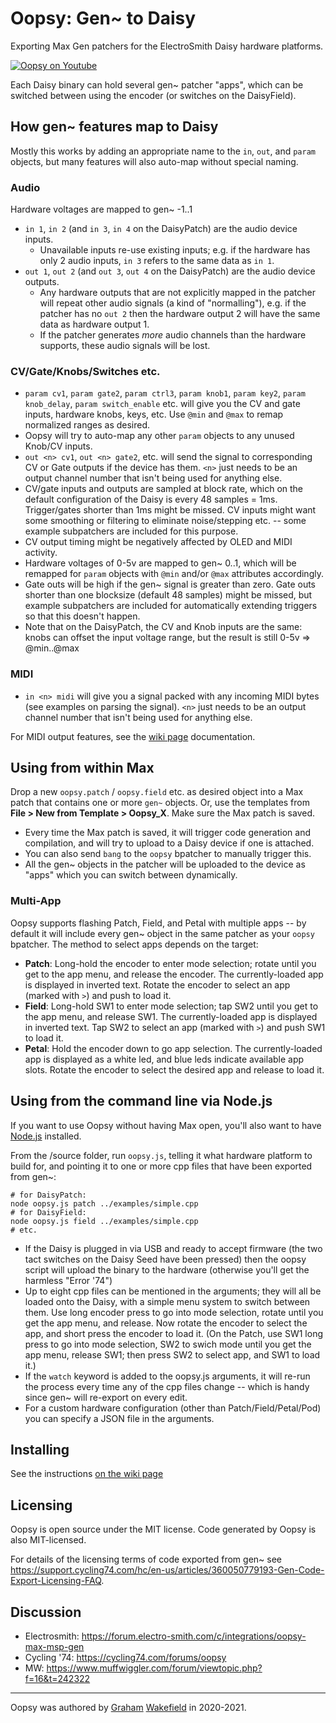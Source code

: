 # Oopsy: Gen~ to Daisy

Exporting Max Gen patchers for the ElectroSmith Daisy hardware platforms.

[![Oopsy on Youtube](https://img.youtube.com/vi/fbd1CASqUmI/0.jpg)](https://www.youtube.com/playlist?list=PLZbxc8QYjD1eJHJEjzDkNB_zshbnVN6CH)

Each Daisy binary can hold several gen~ patcher "apps", which can be switched between using the encoder (or switches on the DaisyField).

## How gen~ features map to Daisy

Mostly this works by adding an appropriate name to the `in`, `out`, and `param` objects, but many features will also auto-map without special naming.

### Audio

Hardware voltages are mapped to gen~ -1..1

- `in 1`, `in 2` (and `in 3`, `in 4` on the DaisyPatch) are the audio device inputs. 
  - Unavailable inputs re-use existing inputs; e.g. if the hardware has only 2 audio inputs, `in 3` refers to the same data as `in 1`. 
- `out 1`, `out 2` (and `out 3`, `out 4` on the DaisyPatch) are the audio device outputs. 
  - Any hardware outputs that are not explicitly mapped in the patcher will repeat other audio signals (a kind of "normalling"), e.g. if the patcher has no `out 2` then the hardware output 2 will have the same data as hardware output 1. 
  - If the patcher generates *more* audio channels than the hardware supports, these audio signals will be lost.
  
### CV/Gate/Knobs/Switches etc.

- `param cv1`, `param gate2`, `param ctrl3`, `param knob1`, `param key2`, `param knob_delay`, `param switch_enable` etc. will give you the CV and gate inputs, hardware knobs, keys, etc. Use `@min` and `@max` to remap normalized ranges as desired. 
- Oopsy will try to auto-map any other `param` objects to any unused Knob/CV inputs.
- `out <n> cv1`, `out <n> gate2`, etc. will send the signal to corresponding CV or Gate outputs if the device has them. `<n>` just needs to be an output channel number that isn't being used for anything else. 
- CV/gate inputs and outputs are sampled at block rate, which on the default configuration of the Daisy is every 48 samples = 1ms. Trigger/gates shorter than 1ms might be missed. CV inputs might want some smoothing or filtering to eliminate noise/stepping etc. -- some example subpatchers are included for this purpose.
- CV output timing might be negatively affected by OLED and MIDI activity.
- Hardware voltages of 0-5v are mapped to gen~ 0..1, which will be remapped for `param` objects with `@min` and/or `@max` attributes accordingly.  
- Gate outs will be high if the gen~ signal is greater than zero. Gate outs shorter than one blocksize (default 48 samples) might be missed, but example subpatchers are included for automatically extending triggers so that this doesn't happen.
- Note that on the DaisyPatch, the CV and Knob inputs are the same: knobs can offset the input voltage range, but the result is still 0-5v => @min..@max 

### MIDI

- `in <n> midi` will give you a signal packed with any incoming MIDI bytes (see examples on parsing the signal). `<n>` just needs to be an output channel number that isn't being used for anything else.

For MIDI output features, see the [wiki page](https://github.com/electro-smith/oopsy/wiki/MIDI-output) documentation.


## Using from within Max

Drop a new `oopsy.patch` / `oopsy.field` etc. as desired object into a Max patch that contains one or more `gen~` objects. Or, use the templates from **File > New from Template > Oopsy_X**. Make sure the Max patch is saved. 

- Every time the Max patch is saved, it will trigger code generation and compilation, and will try to upload to a Daisy device if one is attached.
- You can also send `bang` to the `oopsy` bpatcher to manually trigger this.
- All the gen~ objects in the patcher will be uploaded to the device as "apps" which you can switch between dynamically.
### Multi-App

Oopsy supports flashing Patch, Field, and Petal with multiple apps -- by default it will include every gen~ object in the same patcher as your `oopsy` bpatcher. The method to select apps depends on the target:

- **Patch**: Long-hold the encoder to enter mode selection; rotate until you get to the app menu, and release the encoder. The currently-loaded app is displayed in inverted text. Rotate the encoder to select an app (marked with `>`) and push to load it. 
- **Field**: Long-hold SW1 to enter mode selection; tap SW2 until you get to the app menu, and release SW1. The currently-loaded app is displayed in inverted text. Tap SW2 to select an app (marked with `>`) and push SW1 to load it. 
- **Petal**: Hold the encoder down to go app selection. The currently-loaded app is displayed as a white led, and blue leds indicate available app slots. Rotate the encoder to select the desired app and release to load it.

## Using from the command line via Node.js

If you want to use Oopsy without having Max open, you'll also want to have [Node.js](https://nodejs.org/en/) installed. 

From the /source folder, run `oopsy.js`, telling it what hardware platform to build for, and pointing it to one or more cpp files that have been exported from gen~:

```
# for DaisyPatch:
node oopsy.js patch ../examples/simple.cpp
# for DaisyField:
node oopsy.js field ../examples/simple.cpp
# etc.
```

- If the Daisy is plugged in via USB and ready to accept firmware (the two tact switches on the Daisy Seed have been pressed) then the oopsy script will upload the binary to the hardware (otherwise you'll get the harmless "Error '74") 
- Up to eight cpp files can be mentioned in the arguments; they will all be loaded onto the Daisy, with a simple menu system to switch between them. Use long encoder press to go into mode selection, rotate until you get the app menu, and release. Now rotate the encoder to select the app, and short press the encoder to load it. (On the Patch, use SW1 long press to go into mode selection, SW2 to swich mode until you get the app menu, release SW1; then press SW2 to select app, and SW1 to load it.)
- If the `watch` keyword is added to the oopsy.js arguments, it will re-run the process every time any of the cpp files change -- which is handy since gen~ will re-export on every edit.
- For a custom hardware configuration (other than Patch/Field/Petal/Pod) you can specify a JSON file in the arguments.

## Installing

See the instructions [on the wiki page](https://github.com/electro-smith/DaisyWiki/wiki/1e.-Getting-Started-With-Oopsy-(Gen~-Integration))

## Licensing

Oopsy is open source under the MIT license. Code generated by Oopsy is also MIT-licensed. 

For details of the licensing terms of code exported from gen~ see https://support.cycling74.com/hc/en-us/articles/360050779193-Gen-Code-Export-Licensing-FAQ.

## Discussion

- Electrosmith: https://forum.electro-smith.com/c/integrations/oopsy-max-msp-gen
- Cycling '74: https://cycling74.com/forums/oopsy 
- MW: https://www.muffwiggler.com/forum/viewtopic.php?f=16&t=242322

-----

Oopsy was authored by [Graham](https://github.com/grrrwaaa) [Wakefield](http://alicelab.world) in 2020-2021.
